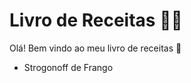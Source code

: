 # Livro de Receitas :man_cook:

Olá! Bem vindo ao meu livro de receitas :wave:

- Strogonoff de Frango 

